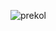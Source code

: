 ![prekol](https://github.com/UpLazrD/UpLazrD/assets/121457612/fc7d1558-04b6-4878-bc5d-f9e6dabf9c66)
